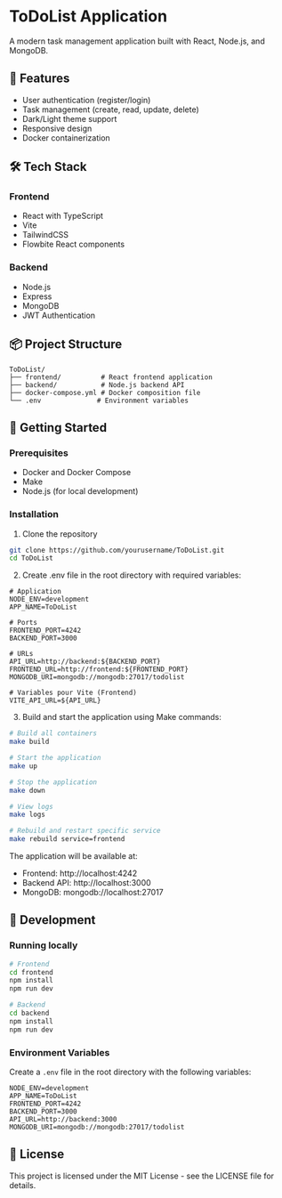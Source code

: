 # ToDoList Application

A modern task management application built with React, Node.js, and MongoDB.

## 🚀 Features

- User authentication (register/login)
- Task management (create, read, update, delete)
- Dark/Light theme support
- Responsive design
- Docker containerization

## 🛠 Tech Stack

### Frontend
- React with TypeScript
- Vite
- TailwindCSS
- Flowbite React components

### Backend
- Node.js
- Express
- MongoDB
- JWT Authentication

## 📦 Project Structure

```
ToDoList/
├── frontend/          # React frontend application
├── backend/           # Node.js backend API
├── docker-compose.yml # Docker composition file
└── .env              # Environment variables
```

## 🚦 Getting Started

### Prerequisites
- Docker and Docker Compose
- Make
- Node.js (for local development)

### Installation

1. Clone the repository
```bash
git clone https://github.com/yourusername/ToDoList.git
cd ToDoList
```

2. Create .env file in the root directory with required variables:
```properties
# Application
NODE_ENV=development
APP_NAME=ToDoList

# Ports
FRONTEND_PORT=4242
BACKEND_PORT=3000

# URLs
API_URL=http://backend:${BACKEND_PORT}
FRONTEND_URL=http://frontend:${FRONTEND_PORT}
MONGODB_URI=mongodb://mongodb:27017/todolist

# Variables pour Vite (Frontend)
VITE_API_URL=${API_URL}
```

3. Build and start the application using Make commands:
```bash
# Build all containers
make build

# Start the application
make up

# Stop the application
make down

# View logs
make logs

# Rebuild and restart specific service
make rebuild service=frontend
```

The application will be available at:
- Frontend: http://localhost:4242
- Backend API: http://localhost:3000
- MongoDB: mongodb://localhost:27017

## 🔧 Development

### Running locally
```bash
# Frontend
cd frontend
npm install
npm run dev

# Backend
cd backend
npm install
npm run dev
```

### Environment Variables

Create a `.env` file in the root directory with the following variables:
```
NODE_ENV=development
APP_NAME=ToDoList
FRONTEND_PORT=4242
BACKEND_PORT=3000
API_URL=http://backend:3000
MONGODB_URI=mongodb://mongodb:27017/todolist
```

## 📝 License

This project is licensed under the MIT License - see the LICENSE file for details.
